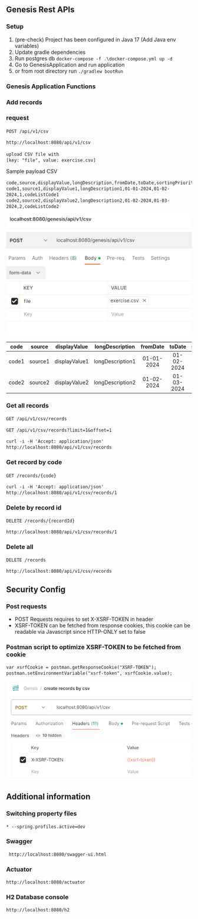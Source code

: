 ## Genesis Rest APIs

### Setup

1. (pre-check) Project has been configured in Java 17 (Add Java env variables)
2. Update gradle dependencies
3. Run postgres db `docker-compose -f .\docker-compose.yml up -d`
3. Go to GenesisApplication and run application
4. or from root directory run `./gradlew bootRun`

### Genesis Application Functions

### Add records

### request

`POST /api/v1/csv`

    http://localhost:8080/api/v1/csv

    upload CSV file with 
    [key: "file", value: exercise.csv]

Sample payload CSV
```
code,source,displayValue,longDescription,fromDate,toDate,sortingPriority,codeListCode
code1,source1,displayValue1,longDescription1,01-01-2024,01-02-2024,1,codeListCode1
code2,source2,displayValue2,longDescription2,01-02-2024,01-03-2024,2,codeListCode2
```

![img.png](meta/img.png)

|  code  |  source  |  displayValue  |  longDescription  |  fromDate   |   toDate    | sortingPriority |  codeListCode  |
|:------:|:--------:|:--------------:|:-----------------:|:-----------:|:-----------:|:---------------:|:--------------:|
| code1  | source1  | displayValue1  | longDescription1  | 01-01-2024  | 01-02-2024  |       1         | codeListCode1  |
| code2  | source2  | displayValue2  | longDescription2  | 01-02-2024  | 01-03-2024  |        2        | codeListCode2  |

### Get all records

`GET /api/v1/csv/records`

`GET /api/v1/csv/records?limit=1&offset=1`

    curl -i -H 'Accept: application/json' http://localhost:8080/api/v1/csv/records

### Get record by code

`GET /records/{code}`

    curl -i -H 'Accept: application/json' http://localhost:8080/api/v1/csv/records/1

### Delete by record id

`DELETE /records/{recordId}`

    http://localhost:8080/api/v1/csv/records/1

### Delete all

`DELETE /records`

    http://localhost:8080/api/v1/csv/records

## Security Config

### Post requests

- POST Requests requires to set X-XSRF-TOKEN in header
- XSRF-TOKEN can be fetched from response cookies, 
this cookie can be readable via Javascript since HTTP-ONLY set to false

### Postman script to optimize XSRF-TOKEN to be fetched from cookie
```
var xsrfCookie = postman.getResponseCookie("XSRF-TOKEN");
postman.setEnvironmentVariable("xsrf-token", xsrfCookie.value);
```
![img_2.png](meta/img_2.png)

## Additional information

### Switching property files
    * --spring.profiles.active=dev

### Swagger

     http://localhost:8080/swagger-ui.html

### Actuator

    http://localhost:8080/actuator

### H2 Database console

    http://localhost:8080/h2

